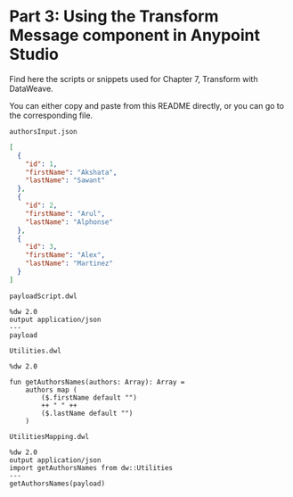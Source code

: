 # Part 3: Using the Transform Message component in Anypoint Studio

Find here the scripts or snippets used for Chapter 7, Transform with DataWeave.

You can either copy and paste from this README directly, or you can go to the corresponding file.

`authorsInput.json`

```json
[
  {
    "id": 1,
    "firstName": "Akshata",
    "lastName": "Sawant"
  },
  {
    "id": 2,
    "firstName": "Arul",
    "lastName": "Alphonse"
  },
  {
    "id": 3,
    "firstName": "Alex",
    "lastName": "Martinez"
  }
]
```

`payloadScript.dwl`

```dataweave
%dw 2.0
output application/json
---
payload
```

`Utilities.dwl`

```dataweave
%dw 2.0

fun getAuthorsNames(authors: Array): Array =
    authors map (
        ($.firstName default "")
        ++ " " ++
        ($.lastName default "")
    )
```

`UtilitiesMapping.dwl`

```dataweave
%dw 2.0
output application/json
import getAuthorsNames from dw::Utilities
---
getAuthorsNames(payload)
```
